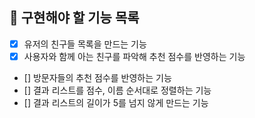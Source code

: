 ## 🚀 구현해야 할 기능 목록

+ [X] 유저의 친구들 목록을 만드는 기능
+ [X] 사용자와 함께 아는 친구를 파악해 추천 점수를 반영하는 기능
+ [] 방문자들의 추천 점수를 반영하는 기능
+ [] 결과 리스트를 점수, 이름 순서대로 정렬하는 기능
+ [] 결과 리스트의 길이가 5를 넘지 않게 만드는 기능
